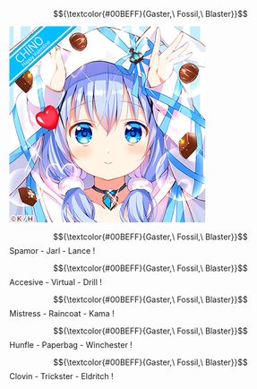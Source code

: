 $${\textcolor{#00BEFF}{Gaster,\ Fossil,\ Blaster}}$$

![01 - GBF](https://github.com/Minecube1510/s4mpl3_m3m0ry/blob/main/btc_img/a01_GFB.png "BTC: GBF")

$${\textcolor{#00BEFF}{Gaster,\ Fossil,\ Blaster}}$$
Spamor - Jarl - Lance
!

$${\textcolor{#00BEFF}{Gaster,\ Fossil,\ Blaster}}$$
Accesive - Virtual - Drill
!

$${\textcolor{#00BEFF}{Gaster,\ Fossil,\ Blaster}}$$
Mistress - Raincoat - Kama
!

$${\textcolor{#00BEFF}{Gaster,\ Fossil,\ Blaster}}$$
Hunfle - Paperbag - Winchester
!

$${\textcolor{#00BEFF}{Gaster,\ Fossil,\ Blaster}}$$
Clovin - Trickster - Eldritch
!
